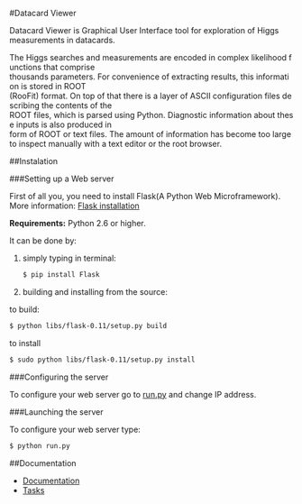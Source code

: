 #Datacard Viewer


Datacard Viewer is Graphical User Interface tool for exploration of Higgs measurements in datacards.

The Higgs searches and measurements are encoded in complex likelihood functions that comprise
thousands parameters. For convenience of extracting results, this information is stored in ROOT
(RooFit) format. On top of that there is a layer of ASCII configuration files describing the contents of the
ROOT files, which is parsed using Python. Diagnostic information about these inputs is also produced in
form of ROOT or text files. The amount of information has become too large to inspect manually with a
text editor or the root browser. 


##Instalation

###Setting up a Web server

First of all you, you need to install Flask(A Python Web Microframework). 
More information: [Flask installation](http://flask.pocoo.org/docs/installation/#installation)

**Requirements:** Python 2.6 or higher.

It can be done by:

1) simply typing in terminal:

   ~~~ sh
   $ pip install Flask
   ~~~
2) building and installing from the source:

to build:
   ~~~ sh
   $ python libs/flask-0.11/setup.py build
   ~~~

to install
   ~~~ sh
   $ sudo python libs/flask-0.11/setup.py install
   ~~~

###Configuring the server

To configure your web server go to [run.py](run.py) and change IP address. 

###Launching the server

To configure your web server type:

   ~~~ sh
   $ python run.py
   ~~~
##Documentation

+ [Documentation](DOCUMENTATION.md)
+ [Tasks](TASKS.md)

